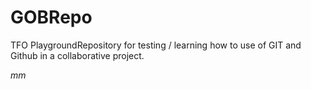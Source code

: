 # GOBRepo
TFO PlaygroundRepository
for testing / learning how to use of GIT and Github in a collaborative project.

*mm*
